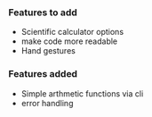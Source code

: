 ### Features to add
- Scientific calculator options
- make code more readable
- Hand gestures


### Features added
- Simple arthmetic functions via cli
- error handling 